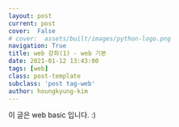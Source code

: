 ```yaml
---
layout: post
current: post
cover:  False
# cover:  assets/built/images/python-logo.png
navigation: True
title: web 강좌(1) - web 기본 
date: 2021-01-12 13:43:00
tags: [web]
class: post-template
subclass: 'post tag-web'
author: houngkyung-kim
---
```


이 글은 web basic 입니다. :)
